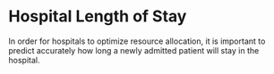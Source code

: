 
# Hospital Length of Stay
In order for hospitals to optimize resource allocation, it is important to predict accurately how long a newly admitted patient will stay in the hospital.

